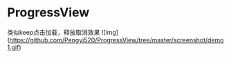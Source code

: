 # ProgressView
类似keep点击加载，释放取消效果
![img]
(https://github.com/Pengyi520/ProgressView/tree/master/screenshot/demo1.gif)
    
